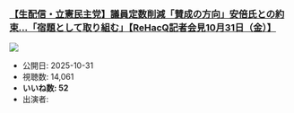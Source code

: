 ### [【生配信・立憲民主党】議員定数削減「賛成の方向」安倍氏との約束...「宿題として取り組む」【ReHacQ記者会見10月31日（金）】](https://www.youtube.com/watch?v=A31PY4cR6Gg)
[![](https://img.youtube.com/vi/A31PY4cR6Gg/sddefault.jpg)](https://www.youtube.com/watch?v=A31PY4cR6Gg)
-   公開日: 2025-10-31
-   視聴数: 14,061
-   **いいね数: 52**
-   出演者: 
